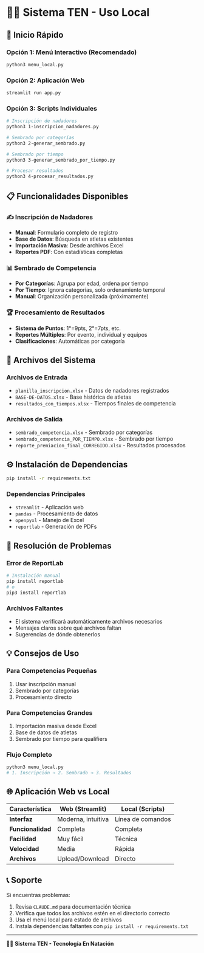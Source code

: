 # 🏊‍♀️ Sistema TEN - Uso Local

## 🚀 Inicio Rápido

### Opción 1: Menú Interactivo (Recomendado)
```bash
python3 menu_local.py
```

### Opción 2: Aplicación Web
```bash
streamlit run app.py
```

### Opción 3: Scripts Individuales
```bash
# Inscripción de nadadores
python3 1-inscripcion_nadadores.py

# Sembrado por categorías 
python3 2-generar_sembrado.py

# Sembrado por tiempo
python3 3-generar_sembrado_por_tiempo.py

# Procesar resultados
python3 4-procesar_resultados.py
```

## 📋 Funcionalidades Disponibles

### ✍️ Inscripción de Nadadores
- **Manual**: Formulario completo de registro
- **Base de Datos**: Búsqueda en atletas existentes  
- **Importación Masiva**: Desde archivos Excel
- **Reportes PDF**: Con estadísticas completas

### 📊 Sembrado de Competencia
- **Por Categorías**: Agrupa por edad, ordena por tiempo
- **Por Tiempo**: Ignora categorías, solo ordenamiento temporal
- **Manual**: Organización personalizada (próximamente)

### 🏆 Procesamiento de Resultados  
- **Sistema de Puntos**: 1°=9pts, 2°=7pts, etc.
- **Reportes Múltiples**: Por evento, individual y equipos
- **Clasificaciones**: Automáticas por categoría

## 📁 Archivos del Sistema

### Archivos de Entrada
- `planilla_inscripcion.xlsx` - Datos de nadadores registrados
- `BASE-DE-DATOS.xlsx` - Base histórica de atletas
- `resultados_con_tiempos.xlsx` - Tiempos finales de competencia

### Archivos de Salida
- `sembrado_competencia.xlsx` - Sembrado por categorías
- `sembrado_competencia_POR_TIEMPO.xlsx` - Sembrado por tiempo
- `reporte_premiacion_final_CORREGIDO.xlsx` - Resultados procesados

## ⚙️ Instalación de Dependencias

```bash
pip install -r requirements.txt
```

### Dependencias Principales
- `streamlit` - Aplicación web
- `pandas` - Procesamiento de datos
- `openpyxl` - Manejo de Excel
- `reportlab` - Generación de PDFs

## 🔧 Resolución de Problemas

### Error de ReportLab
```bash
# Instalación manual
pip install reportlab
# o
pip3 install reportlab
```

### Archivos Faltantes
- El sistema verificará automáticamente archivos necesarios
- Mensajes claros sobre qué archivos faltan
- Sugerencias de dónde obtenerlos

## 💡 Consejos de Uso

### Para Competencias Pequeñas
1. Usar inscripción manual
2. Sembrado por categorías
3. Procesamiento directo

### Para Competencias Grandes
1. Importación masiva desde Excel
2. Base de datos de atletas
3. Sembrado por tiempo para qualifiers

### Flujo Completo
```bash
python3 menu_local.py
# 1. Inscripción → 2. Sembrado → 3. Resultados
```

## 🌐 Aplicación Web vs Local

| Característica | Web (Streamlit) | Local (Scripts) |
|----------------|-----------------|-----------------|
| **Interfaz** | Moderna, intuitiva | Línea de comandos |
| **Funcionalidad** | Completa | Completa |
| **Facilidad** | Muy fácil | Técnica |
| **Velocidad** | Media | Rápida |
| **Archivos** | Upload/Download | Directo |

## 📞 Soporte

Si encuentras problemas:
1. Revisa `CLAUDE.md` para documentación técnica
2. Verifica que todos los archivos estén en el directorio correcto
3. Usa el menú local para estado de archivos
4. Instala dependencias faltantes con `pip install -r requirements.txt`

---
🏊‍♀️ **Sistema TEN - Tecnología En Natación**